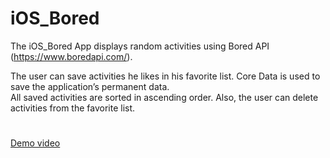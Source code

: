 # iOS_Bored
The iOS_Bored App displays random activities using Bored API (https://www.boredapi.com/). </br>

The user can save activities he likes in his favorite list. Core Data is used to save the application’s permanent data. </br>
All saved activities are sorted in ascending order. Also, the user can delete activities from the favorite list.

#
<a href="https://drive.google.com/file/d/1rVsWcg9fW0CTJkHJi32llE_0myBcTxcD/view?usp=sharing" target="_blank">Demo video</a>
